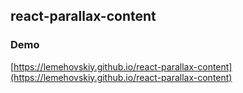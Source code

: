 react-parallax-content
-------

### Demo

[https://lemehovskiy.github.io/react-parallax-content](https://lemehovskiy.github.io/react-parallax-content)